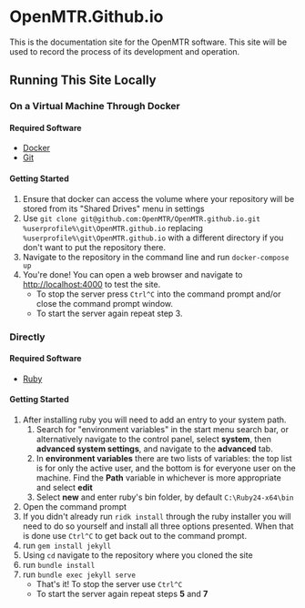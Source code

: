 # OpenMTR.Github.io
This is the documentation site for the OpenMTR software. This site will be used to record the process of its development and operation.

## Running This Site Locally
### On a Virtual Machine Through Docker
#### Required Software
* [Docker](https://store.docker.com/editions/community/docker-ce-desktop-windows)
* [Git](https://git-scm.com/)

#### Getting Started
1. Ensure that docker can access the volume where your repository will be stored from its "Shared Drives" menu in settings
2. Use `git clone git@github.com:OpenMTR/OpenMTR.github.io.git %userprofile%\git\OpenMTR.github.io` replacing `%userprofile%\git\OpenMTR.github.io` with a different directory if you don't want to put the repository there.
3. Navigate to the repository in the command line and run `docker-compose up`
4. You're done! You can open a web browser and navigate to <http://localhost:4000> to test the site.
   * To stop the server press `Ctrl^C` into the command prompt and/or close the command prompt window.
   * To start the server again repeat step 3.
### Directly
#### Required Software
* [Ruby](https://github.com/oneclick/rubyinstaller2/releases/download/rubyinstaller-2.4.3-1/rubyinstaller-2.4.3-1-x64.exe)
#### Getting Started
1. After installing ruby you will need to add an entry to your system path.
    1. Search for "environment variables" in the start menu search bar, or alternatively navigate to the control panel, select **system**, then **advanced system settings**, and navigate to the **advanced** tab.
    2. In **environment variables** there are two lists of variables: the top list is for only the active user, and the bottom is for everyone user on the machine. Find the **Path** variable in whichever is more appropriate and select **edit**
    3. Select **new** and enter ruby's bin folder, by default `C:\Ruby24-x64\bin`
2. Open the command prompt
3. If you didn't already run `ridk install` through the ruby installer you will need to do so yourself and install all three options presented. When that is done use `Ctrl^C` to get back out to the command prompt.
4. run `gem install jekyll`
5. Using `cd` navigate to the repository where you cloned the site
6. run `bundle install`
7. run `bundle exec jekyll serve`
    * That's it! To stop the server use `Ctrl^C`
    * To start the server again repeat steps **5** and **7**
